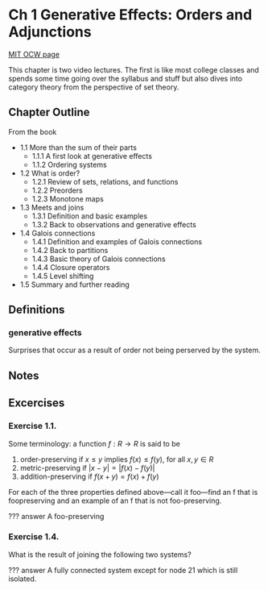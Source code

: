 # Ch 1 Generative Effects: Orders and Adjunctions

[MIT OCW page](https://ocw.mit.edu/courses/mathematics/18-s097-applied-category-theory-january-iap-2019/lecture-videos-and-readings/chapter-1-generative-effects-orders-and-adjunctions/)

This chapter is two video lectures. The first is like most college classes and spends some time going over the syllabus and stuff but also dives into category theory from the perspective of set theory. 

## Chapter Outline
From the book

- 1.1 More than the sum of their parts
    - 1.1.1 A first look at generative effects
    - 1.1.2 Ordering systems
- 1.2 What is order?
    - 1.2.1 Review of sets, relations, and functions
    - 1.2.2 Preorders
    - 1.2.3 Monotone maps
- 1.3 Meets and joins
    - 1.3.1 Definition and basic examples
    - 1.3.2 Back to observations and generative effects
- 1.4 Galois connections
    - 1.4.1 Definition and examples of Galois connections
    - 1.4.2 Back to partitions
    - 1.4.3 Basic theory of Galois connections
    - 1.4.4 Closure operators
    - 1.4.5 Level shifting
- 1.5 Summary and further reading

## Definitions

### generative effects
Surprises that occur as a result of order not being perserved by the system.

## Notes

## Excercises 

### Exercise 1.1. 
Some terminology: a function $f: R → R$ is said to be

1. order-preserving if $x ≤ y$ implies $f(x) ≤ f(y)$, for all $x, y ∈ R$
1. metric-preserving if $|x − y| = |f(x) − f(y)|$
1. addition-preserving if $f(x + y) = f(x) + f(y)$

For each of the three properties defined above—call it foo—find an f that is foopreserving and an example of an f that is not foo-preserving. 

??? answer
    A foo-preserving 

### Exercise 1.4. 
What is the result of joining the following two systems?

??? answer
    A fully connected system except for node 21 which is still isolated. 
